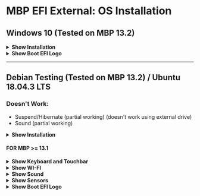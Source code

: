 # MBP EFI External: OS Installation

## Windows 10 (Tested on MBP 13.2)

<details>
  <summary><b>Show Installation</b></summary>

### Installation
**[1]** **Download** latest bootcamp drivers

<img src="https://raw.githubusercontent.com/manuMatnez/mbp_efi_external/master/images_tutorial/windows/drivers.png" width="500" alt="Bootcamp drivers download">

**[2]** **Create a Virtual Machine** (VirtualBox, Parallels, ...) or **use an existent Windows**

**[3]** Get [Rufus](https://rufus.ie "Rufus") (free) or [WinToUSB](https://www.easyuefi.com/wintousb/ "WinToUSB") (paid, free if you use Windows 10 HOME)

**[4a]** **[Using Rufus]** Select your **usb drive**, **Windows 10 iso** and a **GPT partition scheme**

<img src="https://raw.githubusercontent.com/manuMatnez/mbp_efi_external/master/images_tutorial/windows/rufus/windows-to-go-15.png" width="300" alt="Rufus windows to go example">

**[4.1b]** **[Using WinToUSB]** Select your **usb drive** and **GPT for UEFI**

<img src="https://raw.githubusercontent.com/manuMatnez/mbp_efi_external/master/images_tutorial/windows/wintousb/partitionscheme.png" width="500" alt="Wintousb gpt 4 uefi">

**[4.2b]** **[Using WinToUSB]** Check if it is all ok and select **legacy** installation mode

<img src="https://raw.githubusercontent.com/manuMatnez/mbp_efi_external/master/images_tutorial/windows/wintousb/legacy.png" width="500" alt="Wintousb legacy installation">

**[5]** When it is finished, restart your system with your usb plugged and alt key pressed

**[6]** Maybe your keyboard and trackpad won't work untill bootcamp drivers are installed

**[7]** Run regedit.exe as administrator

**[8]** Navigate to **HKEY_LOCAL_MACHINE\SYSTEM\CurrentControlSet\Control** and change the value **PortableOperatingSystem** from **1** to **0**

</details>

<details>
<summary><b>Show Boot EFI Logo</b></summary>

### Boot EFI Logo

**[1]** **Download** [windows.png](https://raw.githubusercontent.com/manuMatnez/mbp_efi_external/master/EFI_ICONS/windows.png "Windows logo") or draw your own

**[2]** Rename **windows.png** to **.VolumeIcon.icns** and place the icon in the root of your efi partition

**The icon will be in the root of your EFI partition**

</details>

<hr />

## Debian Testing (Tested on MBP 13.2) / Ubuntu 18.04.3 LTS

### Doesn't Work:
- Suspend/Hibernate (partial working) (doesn't work using external drive)
- Sound (partial working)

<details>
<summary><b>Show Installation</b></summary>

### Installation
**[1]** **Create an EFI Virtual Machine** (VirtualBox, Parallels, ...)

**Virtualbox**

<img src="https://raw.githubusercontent.com/manuMatnez/mbp_efi_external/master/images_tutorial/debian/vboxefi.png" width="500" alt="Vbox">

**Parallels**

<img src="https://raw.githubusercontent.com/manuMatnez/mbp_efi_external/master/images_tutorial/debian/parallelsefi.png" width="500" alt="Parallels">

**[2]** Run and **install your Debian on your external usb drive** (not the internal)

**[3]** **Force UEFI installation**

<img src="https://raw.githubusercontent.com/manuMatnez/mbp_efi_external/master/images_tutorial/debian/force_uefi.png" width="500" alt="Force uefi">

**[4]** Choose **install grub on the external drive**

**[5]** Restart and choose: **Advanced options...** -> **Debian... (Recovery Mode)**

<img src="https://raw.githubusercontent.com/manuMatnez/mbp_efi_external/master/images_tutorial/debian/grub.png" width="500" alt="Grub">

**[6]** Type your password and then
```
dpkg-reconfigure grub-efi-amd64
```

**[7]** When prompted if *force extra installation to the EFI removable media path* **Choose YES**

<img src="https://raw.githubusercontent.com/manuMatnez/mbp_efi_external/master/images_tutorial/debian/efi.png" width="500" alt="Efi">

**[8]** When prompted if the NVRAM should be updated **Choose NO**

**[9]** After restarted you can disable suspend and hibernate because they don't work yet using linux from external drive

**Disable**
```
systemctl mask sleep.target suspend.target hibernate.target hybrid-sleep.target
```

**Enable**
```
systemctl unmask sleep.target suspend.target hibernate.target hybrid-sleep.target
```

</details>

#### FOR MBP >= 13.1

<details>
<summary><b>Show Keyboard and Touchbar</b></summary>

### Keyboard and Touchbar

#### DKMS module (Debian & co)

**[1A]** As root, do the following (all MacBook's and MacBook Pro's except MacBook8,1 (2015)):
```
echo -e "\n# applespi\napplespi\nspi_pxa2xx_platform\nintel_lpss_pci" >> /etc/initramfs-tools/modules
```

**[1B]** If you're on a MacBook8,1 (2015):
```
echo -e "\n# applespi\napplespi\nspi_pxa2xx_platform\nspi_pxa2xx_pci" >> /etc/initramfs-tools/modules
```

**[2]** For all Macbook's and Macbook Pro's:

```
apt install dkms git
git clone https://github.com/roadrunner2/macbook12-spi-driver.git /usr/src/applespi-0.1
dkms install -m applespi -v 0.1
```

**If dkms doesn't work try su -**

**If you can't clone latest https://github.com/roadrunner2/macbook12-spi-driver.git, try: https://github.com/manuMatnez/macbook12-spi-driver.git**

#### Akmods module (RPM Fusion / Red Hat & co)

You can build the akmod package from this repository:

https://pagure.io/fedora-macbook12-spi-driver-kmod

Or use this [copr repository](https://copr.fedorainfracloud.org/coprs/meeuw/macbook12-spi-driver-kmod/):
```
dnf copr enable meeuw/macbook12-spi-driver-kmod

dnf install macbook12-spi-driver-kmod
```
</details>

<details>
<summary><b>Show WI-FI</b></summary>

### WI-FI

**[1]** Maybe **Install brcmfmac** [brcmfmac43602-pcie.bin](https://git.kernel.org/cgit/linux/kernel/git/firmware/linux-firmware.git/plain/brcm/brcmfmac43602-pcie.bin "brcmfmac43602-pcie") for MBP 13.2 [Debian wiki BCM43602](https://wiki.debian.org/brcmfmac "debian wiki") by brcmfmac43602-pcie.bin cpying to the folder /lib/firmware/brcm/

**[2]** **Download** [brcmfmac43602-pcie.txt](https://raw.githubusercontent.com/manuMatnez/mbp_efi_external/master/linux_wifi/brcmfmac43602-pcie.txt "brcmfmac43602-pcie")

**[3]** Open and edit **brcmfmac43602-pcie.txt**, you will see: macaddr=**xx:xx:xx:xx:xx:xx**. For usage You have to replace it with the macaddress of your device

**[4]** Save **brcmfmac43602-pcie.txt** and move it to **/lib/firmware/brcm**

</details>

<details>
<summary><b>Show Sound</b></summary>

### Sound

**ubuntu / debian package install**  
```
apt install wget make gcc linux-headers-generic
```

**ubuntu install**  

```
apt install linux-headers-generic
```

**fedora package install**
```
dnf install wget make gcc kernel-devel
```

**build driver**  
```
git clone https://github.com/leifliddy/snd_hda_macbookpro.git  
cd snd_hda_macbookpro/
./install.cirrus.driver.sh
reboot
```

**If you can't clone https://github.com/leifliddy/snd_hda_macbookpro.git, try: https://github.com/manuMatnez/snd_hda_macbookpro.git**

</details>

<details>
<summary><b>Show Sensors</b></summary>

### Sensors

**ubuntu / debian package install**  
```
apt install lm-sensors
```

**fedora package install**
```
dnf install lm_sensors
```

**Execute**

```
sensors-detect
```

</details>

<details>
<summary><b>Show Boot EFI Logo</b></summary>

### Boot EFI Logo

**[1]** **Download** [linux_debian.png](https://raw.githubusercontent.com/manuMatnez/mbp_efi_external/master/EFI_ICONS/linux_debian.png "Debian logo") or draw your own

**[2]** Rename **linux_debian.png** to **.VolumeIcon.icns** and place the icon in the root of your efi partition

**The icon will be in your EFI partition**

</details>
